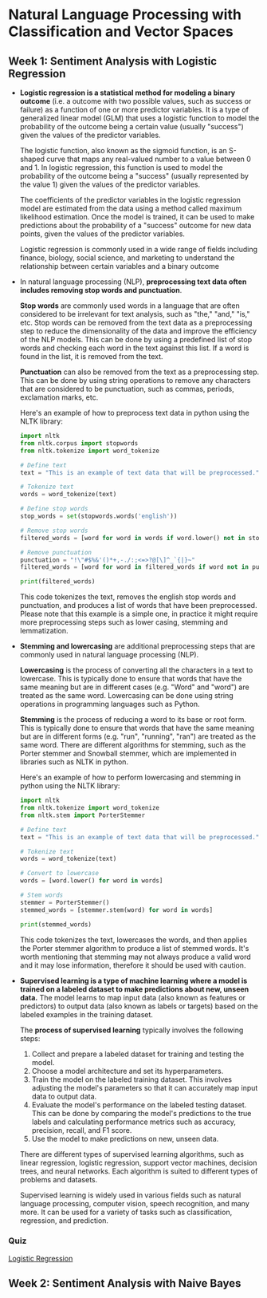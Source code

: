 # Natural Language Processing with Classification and Vector Spaces

## Week 1: Sentiment Analysis with Logistic Regression

- __Logistic regression is a statistical method for modeling a binary outcome__ (i.e. a outcome with two possible values, such as success or failure) as a function of one or more predictor variables. It is a type of generalized linear model (GLM) that uses a logistic function to model the probability of the outcome being a certain value (usually "success") given the values of the predictor variables.

    The logistic function, also known as the sigmoid function, is an S-shaped curve that maps any real-valued number to a value between 0 and 1. In logistic regression, this function is used to model the probability of the outcome being a "success" (usually represented by the value 1) given the values of the predictor variables.

    The coefficients of the predictor variables in the logistic regression model are estimated from the data using a method called maximum likelihood estimation. Once the model is trained, it can be used to make predictions about the probability of a "success" outcome for new data points, given the values of the predictor variables.

    Logistic regression is commonly used in a wide range of fields including finance, biology, social science, and marketing to understand the relationship between certain variables and a binary outcome

- In natural language processing (NLP), __preprocessing text data often includes removing stop words and punctuation__.

    __Stop words__ are commonly used words in a language that are often considered to be irrelevant for text analysis, such as "the," "and," "is," etc. Stop words can be removed from the text data as a preprocessing step to reduce the dimensionality of the data and improve the efficiency of the NLP models. This can be done by using a predefined list of stop words and checking each word in the text against this list. If a word is found in the list, it is removed from the text.

    __Punctuation__ can also be removed from the text as a preprocessing step. This can be done by using string operations to remove any characters that are considered to be punctuation, such as commas, periods, exclamation marks, etc.

    Here's an example of how to preprocess text data in python using the NLTK library:

    ```python
    import nltk
    from nltk.corpus import stopwords
    from nltk.tokenize import word_tokenize

    # Define text
    text = "This is an example of text data that will be preprocessed."

    # Tokenize text
    words = word_tokenize(text)

    # Define stop words
    stop_words = set(stopwords.words('english'))

    # Remove stop words
    filtered_words = [word for word in words if word.lower() not in stop_words]

    # Remove punctuation
    punctuation = "!\"#$%&'()*+,-./:;<=>?@[\]^_`{|}~"
    filtered_words = [word for word in filtered_words if word not in punctuation]

    print(filtered_words)
    ```

    This code tokenizes the text, removes the english stop words and punctuation, and produces a list of words that have been preprocessed. Please note that this example is a simple one, in practice it might require more preprocessing steps such as lower casing, stemming and lemmatization.

- __Stemming and lowercasing__ are additional preprocessing steps that are commonly used in natural language processing (NLP).

    __Lowercasing__ is the process of converting all the characters in a text to lowercase. This is typically done to ensure that words that have the same meaning but are in different cases (e.g. "Word" and "word") are treated as the same word. Lowercasing can be done using string operations in programming languages such as Python.

    __Stemming__ is the process of reducing a word to its base or root form. This is typically done to ensure that words that have the same meaning but are in different forms (e.g. "run", "running", "ran") are treated as the same word. There are different algorithms for stemming, such as the Porter stemmer and Snowball stemmer, which are implemented in libraries such as NLTK in python.

    Here's an example of how to perform lowercasing and stemming in python using the NLTK library:

    ```python
    import nltk
    from nltk.tokenize import word_tokenize
    from nltk.stem import PorterStemmer

    # Define text
    text = "This is an example of text data that will be preprocessed."

    # Tokenize text
    words = word_tokenize(text)

    # Convert to lowercase
    words = [word.lower() for word in words]

    # Stem words
    stemmer = PorterStemmer()
    stemmed_words = [stemmer.stem(word) for word in words]

    print(stemmed_words)
    ```

    This code tokenizes the text, lowercases the words, and then applies the Porter stemmer algorithm to produce a list of stemmed words. It's worth mentioning that stemming may not always produce a valid word and it may lose information, therefore it should be used with caution.

- __Supervised learning is a type of machine learning where a model is trained on a labeled dataset to make predictions about new, unseen data.__ The model learns to map input data (also known as features or predictors) to output data (also known as labels or targets) based on the labeled examples in the training dataset.

    The __process of supervised learning__ typically involves the following steps:

    1. Collect and prepare a labeled dataset for training and testing the model.
    2. Choose a model architecture and set its hyperparameters.
    3. Train the model on the labeled training dataset. This involves adjusting the model's parameters so that it can accurately map input data to output data.
    4. Evaluate the model's performance on the labeled testing dataset. This can be done by comparing the model's predictions to the true labels and calculating performance metrics such as accuracy, precision, recall, and F1 score.
    5. Use the model to make predictions on new, unseen data.

    There are different types of supervised learning algorithms, such as linear regression, logistic regression, support vector machines, decision trees, and neural networks. Each algorithm is suited to different types of problems and datasets.

    Supervised learning is widely used in various fields such as natural language processing, computer vision, speech recognition, and many more. It can be used for a variety of tasks such as classification, regression, and prediction.

### __Quiz__

[Logistic Regression](../Quizes/C1W1.md)

## Week 2: Sentiment Analysis with Naive Bayes


